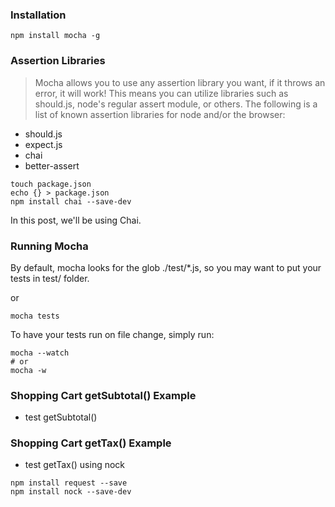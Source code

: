 ### Installation

```
npm install mocha -g
```

### Assertion Libraries

> Mocha allows you to use any assertion library you want, if it throws an error, it will work! This means you can utilize libraries such as should.js, node's regular assert module, or others. The following is a list of known assertion libraries for node and/or the browser:

* should.js
* expect.js
* chai
* better-assert

```
touch package.json
echo {} > package.json
npm install chai --save-dev
```

In this post, we'll be using Chai.

### Running Mocha

By default, mocha looks for the glob ./test/*.js, so you may want to put your tests in test/ folder.

or

```
mocha tests
```

To have your tests run on file change, simply run:

```
mocha --watch
# or
mocha -w
```

### Shopping Cart getSubtotal() Example

* test getSubtotal()

### Shopping Cart getTax() Example

* test getTax() using nock

```
npm install request --save
npm install nock --save-dev
```


